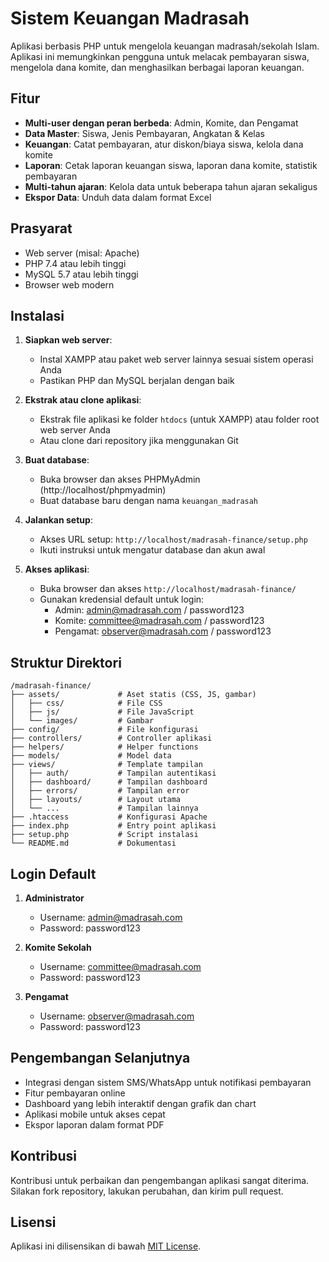 
# Sistem Keuangan Madrasah

Aplikasi berbasis PHP untuk mengelola keuangan madrasah/sekolah Islam. Aplikasi ini memungkinkan pengguna untuk melacak pembayaran siswa, mengelola dana komite, dan menghasilkan berbagai laporan keuangan.

## Fitur

- **Multi-user dengan peran berbeda**: Admin, Komite, dan Pengamat
- **Data Master**: Siswa, Jenis Pembayaran, Angkatan & Kelas
- **Keuangan**: Catat pembayaran, atur diskon/biaya siswa, kelola dana komite
- **Laporan**: Cetak laporan keuangan siswa, laporan dana komite, statistik pembayaran
- **Multi-tahun ajaran**: Kelola data untuk beberapa tahun ajaran sekaligus
- **Ekspor Data**: Unduh data dalam format Excel

## Prasyarat

- Web server (misal: Apache)
- PHP 7.4 atau lebih tinggi
- MySQL 5.7 atau lebih tinggi
- Browser web modern

## Instalasi

1. **Siapkan web server**:
   - Instal XAMPP atau paket web server lainnya sesuai sistem operasi Anda
   - Pastikan PHP dan MySQL berjalan dengan baik

2. **Ekstrak atau clone aplikasi**:
   - Ekstrak file aplikasi ke folder `htdocs` (untuk XAMPP) atau folder root web server Anda
   - Atau clone dari repository jika menggunakan Git

3. **Buat database**:
   - Buka browser dan akses PHPMyAdmin (http://localhost/phpmyadmin)
   - Buat database baru dengan nama `keuangan_madrasah`

4. **Jalankan setup**:
   - Akses URL setup: `http://localhost/madrasah-finance/setup.php`
   - Ikuti instruksi untuk mengatur database dan akun awal

5. **Akses aplikasi**:
   - Buka browser dan akses `http://localhost/madrasah-finance/`
   - Gunakan kredensial default untuk login:
     - Admin: admin@madrasah.com / password123
     - Komite: committee@madrasah.com / password123
     - Pengamat: observer@madrasah.com / password123

## Struktur Direktori

```
/madrasah-finance/
├── assets/             # Aset statis (CSS, JS, gambar)
│   ├── css/            # File CSS
│   ├── js/             # File JavaScript
│   └── images/         # Gambar
├── config/             # File konfigurasi
├── controllers/        # Controller aplikasi
├── helpers/            # Helper functions
├── models/             # Model data
├── views/              # Template tampilan
│   ├── auth/           # Tampilan autentikasi
│   ├── dashboard/      # Tampilan dashboard
│   ├── errors/         # Tampilan error
│   ├── layouts/        # Layout utama
│   └── ...             # Tampilan lainnya
├── .htaccess           # Konfigurasi Apache
├── index.php           # Entry point aplikasi
├── setup.php           # Script instalasi
└── README.md           # Dokumentasi
```

## Login Default

1. **Administrator**
   - Username: admin@madrasah.com
   - Password: password123

2. **Komite Sekolah**
   - Username: committee@madrasah.com
   - Password: password123

3. **Pengamat**
   - Username: observer@madrasah.com
   - Password: password123

## Pengembangan Selanjutnya

- Integrasi dengan sistem SMS/WhatsApp untuk notifikasi pembayaran
- Fitur pembayaran online
- Dashboard yang lebih interaktif dengan grafik dan chart
- Aplikasi mobile untuk akses cepat
- Ekspor laporan dalam format PDF

## Kontribusi

Kontribusi untuk perbaikan dan pengembangan aplikasi sangat diterima. Silakan fork repository, lakukan perubahan, dan kirim pull request.

## Lisensi

Aplikasi ini dilisensikan di bawah [MIT License](LICENSE).
